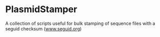 # PlasmidStamper
A collection of scripts useful for bulk stamping of sequence files with a seguid checksum (www.seguid.org)
